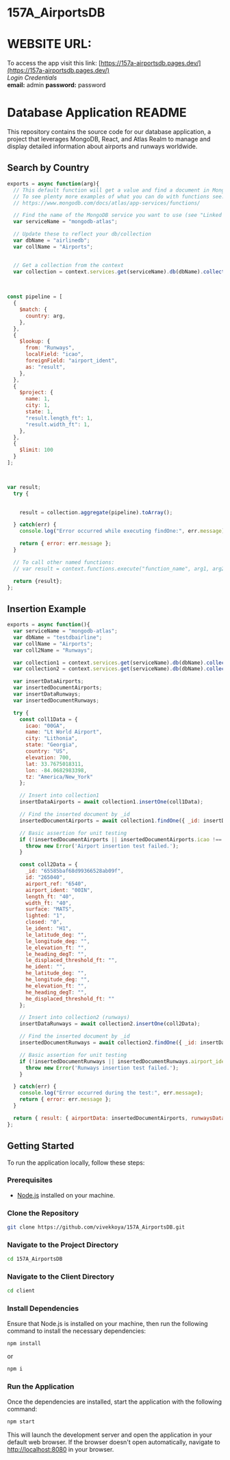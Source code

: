 # 157A_AirportsDB



# WEBSITE URL:
To access the app visit this link: [https://157a-airportsdb.pages.dev/](https://157a-airportsdb.pages.dev/)
<br>
_Login Credentials_
<br>
**email:** admin
**password:** password


# Database Application README

This repository contains the source code for our database application, a project that leverages MongoDB, React, and Atlas Realm to manage and display detailed information about airports and runways worldwide.

## Search by Country
```jsx
exports = async function(arg){
  // This default function will get a value and find a document in MongoDB
  // To see plenty more examples of what you can do with functions see: 
  // https://www.mongodb.com/docs/atlas/app-services/functions/

  // Find the name of the MongoDB service you want to use (see "Linked Data Sources" tab)
  var serviceName = "mongodb-atlas";

  // Update these to reflect your db/collection
  var dbName = "airlinedb";
  var collName = "Airports";


  // Get a collection from the context
  var collection = context.services.get(serviceName).db(dbName).collection(collName);

  
  
const pipeline = [
  {
    $match: {
      country: arg,
    },
  },
  {
    $lookup: {
      from: "Runways",
      localField: "icao",
      foreignField: "airport_ident",
      as: "result",
    },
  },
  {
    $project: {
      name: 1,
      city: 1,
      state: 1,
      "result.length_ft": 1,
      "result.width_ft": 1,
    },
  },
  {
    $limit: 100
  }
];



var result;
  try {
    

    result = collection.aggregate(pipeline).toArray();

  } catch(err) {
    console.log("Error occurred while executing findOne:", err.message);

    return { error: err.message };
  }

  // To call other named functions:
  // var result = context.functions.execute("function_name", arg1, arg2);

  return {result};
};
```
## Insertion Example
```javascript
exports = async function(){
  var serviceName = "mongodb-atlas";
  var dbName = "testdbairline";
  var collName = "Airports";
  var coll2Name = "Runways";

  var collection1 = context.services.get(serviceName).db(dbName).collection(collName);
  var collection2 = context.services.get(serviceName).db(dbName).collection(coll2Name);

  var insertDataAirports;
  var insertedDocumentAirports;
  var insertDataRunways;
  var insertedDocumentRunways;

  try {
    const coll1Data = {
      icao: "00GA",
      name: "Lt World Airport",
      city: "Lithonia",
      state: "Georgia",
      country: "US",
      elevation: 700,
      lat: 33.7675018311,
      lon: -84.0682983398,
      tz: "America/New_York"
    };

    // Insert into collection1
    insertDataAirports = await collection1.insertOne(coll1Data);

    // Find the inserted document by _id
    insertedDocumentAirports = await collection1.findOne({ _id: insertDataAirports.insertedId });

    // Basic assertion for unit testing
    if (!insertedDocumentAirports || insertedDocumentAirports.icao !== coll1Data.icao) {
      throw new Error('Airport insertion test failed.');
    }

    const coll2Data = {
      _id: "65585baf68d99366528ab09f",
      id: "265040",
      airport_ref: "6540",
      airport_ident: "00IN",
      length_ft: "40",
      width_ft: "40",
      surface: "MATS",
      lighted: "1",
      closed: "0",
      le_ident: "H1",
      le_latitude_deg: "",
      le_longitude_deg: "",
      le_elevation_ft: "",
      le_heading_degT: "",
      le_displaced_threshold_ft: "",
      he_ident: "",
      he_latitude_deg: "",
      he_longitude_deg: "",
      he_elevation_ft: "",
      he_heading_degT: "",
      he_displaced_threshold_ft: ""
    };

    // Insert into collection2 (runways)
    insertDataRunways = await collection2.insertOne(coll2Data);

    // Find the inserted document by _id
    insertedDocumentRunways = await collection2.findOne({ _id: insertDataRunways.insertedId });

    // Basic assertion for unit testing
    if (!insertedDocumentRunways || insertedDocumentRunways.airport_ident !== coll2Data.airport_ident) {
      throw new Error('Runways insertion test failed.');
    }

  } catch(err) {
    console.log("Error occurred during the test:", err.message);
    return { error: err.message };
  }

  return { result: { airportData: insertedDocumentAirports, runwaysData: insertedDocumentRunways } };
};

```

## Getting Started

To run the application locally, follow these steps:

### Prerequisites

- [Node.js](https://nodejs.org/) installed on your machine.

### Clone the Repository

```bash
git clone https://github.com/vivekkoya/157A_AirportsDB.git
```

### Navigate to the Project Directory

```bash
cd 157A_AirportsDB
```

### Navigate to the Client Directory

```bash
cd client
```

### Install Dependencies

Ensure that Node.js is installed on your machine, then run the following command to install the necessary dependencies:

```bash
npm install
```
or
```bash
npm i
```

### Run the Application

Once the dependencies are installed, start the application with the following command:

```bash
npm start
```

This will launch the development server and open the application in your default web browser. If the browser doesn't open automatically, navigate to [http://localhost:8080](http://localhost:8080) in your browser.

